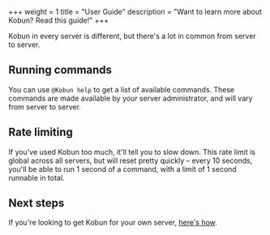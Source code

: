 +++
weight = 1
title = "User Guide"
description = "Want to learn more about Kobun? Read this guide!"
+++

Kobun in every server is different, but there's a lot in common from server to server.

## Running commands

You can use `@Kobun help` to get a list of available commands. These commands are made available by your server administrator, and will vary from server to server.

## Rate limiting

If you've used Kobun too much, it'll tell you to slow down. This rate limit is global across all servers, but will reset pretty quickly – every 10 seconds, you'll be able to run 1 second of a command, with a limit of 1 second runnable in total.

## Next steps

If you're looking to get Kobun for your own server, [here's how](https://discordapp.com/oauth2/authorize?client_id=315169774688534530&scope=bot&redirect_uri=https%3A%2F%2Fkobun.company%2F_oauthcallback.html&access_type=offline&response_type=token).
